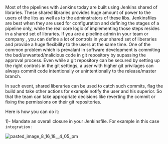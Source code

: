 Most of the pipelines with Jenkins today are built using Jenkins shared of libraries. These shared libraries provides huge amount of power
to the users of the libs as well as to the adminstrators of these libs.
Jenkinsfiles are best when they are used for configuration and defining the stages of a pipeline only, while the real core logic
of implementing those steps resides in a shared set of libraries.
If you are a pipeline admin in your team or company , you can define a lot of controls in your shared set of liberaries and provide a 
huge flexibility to the users at the same time.
One of the common problem which is prevalant in software development is commiting the bad/unwanted/malicious code in git repository
by supassing the approval process. Even while a git repository can be secured by setting up the right controls in the git settings,
a user with higher git privilages can always commit code intentionally or unintentionally to the release/master branch.

In such event, shared liberaries can be used to catch such commits, flag the build and take other actions for example notify the user and his superior.
So that the team can take appropriate decisions like reverting the commit or fixing the permissions on their git repositories.

Here is how you can do it:

1)- Mandate an overall closure in your Jenkinsfile. For example in this case `integration` : 

![pasted_image_8_16_18__4_05_pm](https://user-images.githubusercontent.com/11368123/44235324-b631ed80-a16e-11e8-9d99-d31722ba9d74.png)

